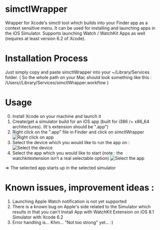 # simctlWrapper
Wrapper for Xcode's simctl tool which builds into your Finder app as a context sensitive menu. It can be used for installing and launching apps in the iOS Simulator. Supports launching Watch / WatchKit Apps as well (requires at least version 6.2 of Xcode).

# Installation Process
Just simply copy and paste simctlWrapper into your ~/Library/Services folder. ( So the whole path on your Mac should look something like this : /Users/<userName>/Library/Services/simctlWrapper.workflow )

# Usage
0. Install Xcode on your machine and launch it
1. Create/get a simulator build for an iOS app (built for i386 /+ x86_64 architectures). (It's extension should be ".app")
2. Right click on the ".app" file in Finder and click on simctlWrapper
![Right click on app](https://user-images.githubusercontent.com/7099208/98666710-adc8bd00-234d-11eb-9f0b-f1ef8a2c6127.png)
3. Select the device which you would like to run the app on : 
![Select the device](https://user-images.githubusercontent.com/7099208/98666761-c6d16e00-234d-11eb-9559-edd577091ff5.png)
4. Select the app which you would like to start (note : the watchkitextension isn’t a real selectable option)
![Select the app](https://user-images.githubusercontent.com/7099208/98666819-d81a7a80-234d-11eb-9eed-1c72f186b97b.png)

=>
The selected app starts up in the selected simulator

# Known issues, improvement ideas : 
1. Launching Apple Watch notification is not yet supported
2. There is a known bug on Apple's side related to the Simulator which results in that you can't Install App with WatchKit Extension on iOS 8.1 Simulator with Xcode 6.2
3. Error handling is... Khm... "Not too strong" yet... :)
